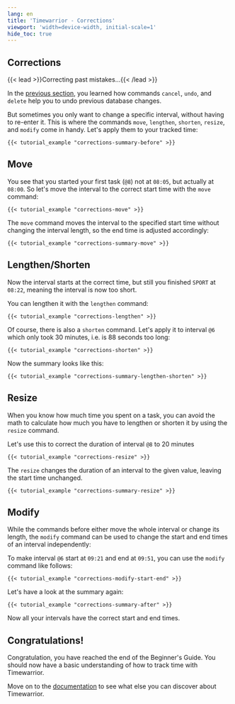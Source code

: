 ```yaml
---
lang: en
title: 'Timewarrior - Corrections'
viewport: 'width=device-width, initial-scale=1'
hide_toc: true
---
```


## Corrections

{{< lead >}}Correcting past mistakes...{{< /lead >}}

In the [previous section](../undo/), you learned how commands `cancel`, `undo`, and `delete` help you to undo previous database changes.

But sometimes you only want to change a specific interval, without having to re-enter it.
This is where the commands `move`, `lengthen`, `shorten`, `resize`, and `modify` come in handy. Let's apply them to your tracked time:

```console
{{< tutorial_example "corrections-summary-before" >}}
```

## Move

You see that you started your first task (`@8`) not at `08:05`, but actually at `08:00`.
So let's move the interval to the correct start time with the `move` command:

```console
{{< tutorial_example "corrections-move" >}}
```

The `move` command moves the interval to the specified start time without changing the interval length, so the end time is adjusted accordingly:

```console
{{< tutorial_example "corrections-summary-move" >}}
```

## Lengthen/Shorten

Now the interval starts at the correct time, but still you finished `SPORT` at `08:22`, meaning the interval is now too short.

You can lengthen it with the `lengthen` command:

```console
{{< tutorial_example "corrections-lengthen" >}}
```

Of course, there is also a `shorten` command.
Let's apply it to interval `@6` which only took 30 minutes, i.e. is 88 seconds too long:

```console
{{< tutorial_example "corrections-shorten" >}}
```

Now the summary looks like this:
```console
{{< tutorial_example "corrections-summary-lengthen-shorten" >}}
```

## Resize

When you know how much time you spent on a task, you can avoid the math to calculate how much you have to lengthen or shorten it by using the `resize` command.

Let's use this to correct the duration of interval `@8` to 20 minutes

```console
{{< tutorial_example "corrections-resize" >}}
```

The `resize` changes the duration of an interval to the given value, leaving the start time unchanged.

```console
{{< tutorial_example "corrections-summary-resize" >}}
```

## Modify

While the commands before either move the whole interval or change its length, the `modify` command can be used to change the start and end times of an interval independently:

To make interval `@6` start at `09:21` and end at `09:51`, you can use the `modify` command like follows:

```console
{{< tutorial_example "corrections-modify-start-end" >}}
```

Let's have a look at the summary again:

```console
{{< tutorial_example "corrections-summary-after" >}}
```

Now all your intervals have the correct start and end times.

## Congratulations!

Congratulation, you have reached the end of the Beginner's Guide.
You should now have a basic understanding of how to track time with Timewarrior.

Move on to the [documentation](../../docs/) to see what else you can discover about Timewarrior.
